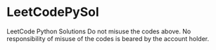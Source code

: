 # LeetCodePySol
LeetCode Python Solutions
Do not misuse the codes above. No responsibility of misuse of the codes is beared by the account holder.
